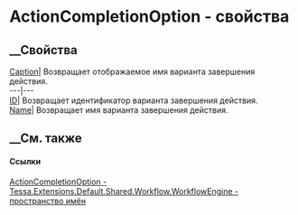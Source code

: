 # ActionCompletionOption - свойства
##  __Свойства
[Caption](P_Tessa_Extensions_Default_Shared_Workflow_WorkflowEngine_ActionCompletionOption_Caption.htm)|
Возвращает отображаемое имя варианта завершения действия.  
---|---  
[ID](P_Tessa_Extensions_Default_Shared_Workflow_WorkflowEngine_ActionCompletionOption_ID.htm)|
Возвращает идентификатор варианта завершения действия.  
[Name](P_Tessa_Extensions_Default_Shared_Workflow_WorkflowEngine_ActionCompletionOption_Name.htm)|
Возвращает имя варианта завершения действия.  
## __См. также
#### Ссылки
[ActionCompletionOption -
](T_Tessa_Extensions_Default_Shared_Workflow_WorkflowEngine_ActionCompletionOption.htm)
[Tessa.Extensions.Default.Shared.Workflow.WorkflowEngine - пространство
имён](N_Tessa_Extensions_Default_Shared_Workflow_WorkflowEngine.htm)
